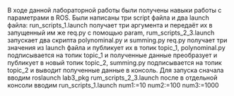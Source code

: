 В ходе данной лабораторной работы были получены навыки работы с параметрами в ROS. Были написаны три script файла и два launch файла: run_scripts_1.launch получает три аргумента и передаёт их в запущенный им же req.py с помощью param, rum_scripts_2_3.launch запускает два скрипта polynominal.py и summing.py req.py получает три значения из launch файла и публикует их в топик topic_1, polynominal.py подписывается на топик topic_1 и полученные данные преобразует и публикует в новый топик topic_2, summing.py подписывается на топик topic_2 и выводит полученные данные в консоль. Для запуска сначала вводим roslaunch lab3_pkg rum_scripts_2_3.launch после в отдельной консоли вводим run_scripts_1.launch num1:=10 num2:=100 num3:=1000
